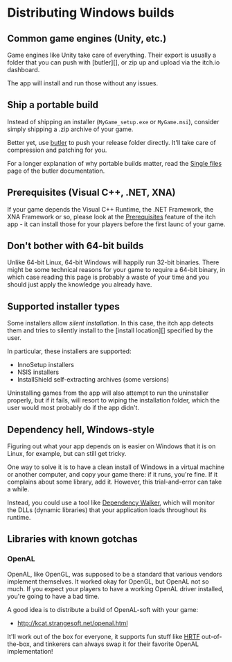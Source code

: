 
# Distributing Windows builds

## Common game engines (Unity, etc.)

Game engines like Unity take care of everything. Their export is usually a folder
that you can push with [butler][], or zip up and upload via the itch.io dashboard.

The app will install and run those without any issues.

## Ship a portable build

Instead of shipping an installer (`MyGame_setup.exe` or `MyGame.msi`), consider simply
shipping a .zip archive of your game.

Better yet, use [butler](https://itch.io/docs/butler/) to push your release folder
directly. It'll take care of compression and patching for you.

For a longer explanation of why portable builds matter, read the [Single files](https://itch.io/docs/butler/single-files.html) page
of the butler documentation.

## Prerequisites (Visual C++, .NET, XNA)

If your game depends the Visual C++ Runtime, the .NET Framework, the XNA Framework
or so, please look at the [Prerequisites](../prereqs/README.md) feature of the itch app - it can install
those for your players before the first launc of your game.

## Don't bother with 64-bit builds

Unlike 64-bit Linux, 64-bit Windows will happily run 32-bit binaries. There might
be some technical reasons for your game to require a 64-bit binary, in which case
reading this page is probably a waste of your time and you should just apply the
knowledge you already have.

## Supported installer types

Some installers allow *silent installation*. In this case, the itch app detects
them and tries to silently install to the [install location][] specified by the
user.

In particular, these installers are supported:

  * InnoSetup installers
  * NSIS installers
  * InstallShield self-extracting archives (some versions)

Uninstalling games from the app will also attempt to run the uninstaller properly,
but if it fails, will resort to wiping the installation folder, which the user
would most probably do if the app didn't.

## Dependency hell, Windows-style

Figuring out what your app depends on is easier on Windows that it is on
Linux, for example, but can still get tricky.

One way to solve it is to have a clean install of Windows in a virtual machine or
another computer, and copy your game there: if it runs, you're fine. If it complains
about some library, add it. However, this trial-and-error can take a while.

Instead, you could use a tool like [Dependency Walker][depends], which will
monitor the DLLs (dynamic libraries) that your application loads throughout
its runtime.

[depends]: http://www.dependencywalker.com/

## Libraries with known gotchas

### OpenAL

OpenAL, like OpenGL, was supposed to be a standard that various vendors implement
themselves. It worked okay for OpenGL, but OpenAL not so much. If you expect your
players to have a working OpenAL driver installed, you're going to have a bad time.

A good idea is to distribute a build of OpenAL-soft with your game:

  * <http://kcat.strangesoft.net/openal.html>

It'll work out of the box for everyone, it supports fun stuff like [HRTF][] out-of-the-box,
and tinkerers can always swap it for their favorite OpenAL implementation!

[HRTF]: https://en.wikipedia.org/wiki/Head-related_transfer_function
